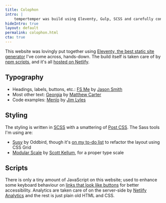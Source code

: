 ```yaml
---
title: Colophon
intro: |
    tempertemper was build using Eleventy, Gulp, SCSS and carefully considered HTML.
hideIntro: true
layout: default
permalink: colophon.html
cta: true
---
```


This website was lovingly put together using [Eleventy, the best static site generator](/blog/website-version-5) I've come across, hands-down. The build itself is taken care of by [npm scripts](https://css-tricks.com/why-npm-scripts/), and it's all [hosted on Netlify](/blog/moving-to-netlify).


## Typography

- Headings, labels, buttons, etc.: [FS Me](https://www.fontshop.com/families/fs-me) by [Jason Smith](https://www.fontshop.com/designers/jason-smith)
- Most other text: [Georgia](https://en.wikipedia.org/wiki/Georgia_(typeface)) by [Matthew Carter](https://en.wikipedia.org/wiki/Matthew_Carter)
- Code examples: [Menlo](https://en.wikipedia.org/wiki/Menlo_%28typeface%29) by [Jim Lyles](https://www.myfonts.com/person/Jim_Lyles/)


## Styling

The styling is written in [SCSS](https://sass-lang.com) with a smattering of [Post CSS](https://postcss.org). The Sass tools I'm using are:

- [Susy](https://www.oddbird.net/susy/) by Oddbird, though it's [on my to-do list](https://github.com/tempertemper/tempertemper.net/projects/1?fullscreen=true) to refactor the layout using CSS Grid
- [Modular Scale](https://github.com/modularscale/modularscale-sass) by [Scott Kellum](https://scottkellum.com), for a proper type scale


## Scripts

There is only a tiny amount of JavaScript on this website; used to enhance some keyboard behaviour on [links that look like buttons](/blog/when-design-breaks-semantics) for better accessibility. Analytics are taken care of on the server-side by [Netlify Analytics](/blog/ditching-google-analytics-in-favour-of-netlify-analytics) and the rest is just plain old HTML and CSS.

